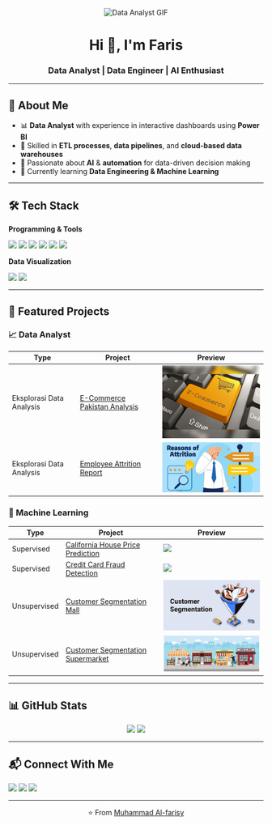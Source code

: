 <!-- Banner / Header -->
<p align="center">
  <img src="https://media.giphy.com/media/to9ZCSI7FZKPhSADo5/giphy.gif" width="400" alt="Data Analyst GIF"/>
</p>

<h1 align="center">Hi 👋, I'm Faris</h1>
<h3 align="center"> Data Analyst | Data Engineer | AI Enthusiast</h3>

---

## 📌 About Me

- 📊 **Data Analyst** with experience in interactive dashboards using **Power BI**  
- 🔄 Skilled in **ETL processes**, **data pipelines**, and **cloud-based data warehouses**  
- 🤖 Passionate about **AI** & **automation** for data-driven decision making  
- 🌱 Currently learning **Data Engineering & Machine Learning**  

---

## 🛠 Tech Stack

**Programming & Tools**  
<p>
  <img src="https://www.vectorlogo.zone/logos/python/python-ar21.svg" height="50"/>
  <img src="https://www.vectorlogo.zone/logos/jupyter/jupyter-ar21.svg" height="50"/>
  <img src="https://www.vectorlogo.zone/logos/mysql/mysql-ar21.svg" height="50"/>
  <img src="https://cdn.worldvectorlogo.com/logos/microsoft-sql-server-1.svg" height="50"/>
  <img src="https://www.vectorlogo.zone/logos/postgresql/postgresql-ar21.svg" height="50"/>
  <img src="https://worldvectorlogo.com/logo/google-bigquery-logo-1" height="50"/>
</p>


**Data Visualization**  
<p>
  <img src="https://www.vectorlogo.zone/logos/microsoft_powerbi/microsoft_powerbi-ar21.svg" height="50"/>
  <img src="https://cdn.worldvectorlogo.com/logos/tableau-logo.svg" height="40"/>
</p>

---

## 🚀 Featured Projects

### 📈 Data Analyst
| Type | Project | Preview |
|------|---------|---------|
| Eksplorasi Data Analysis | [E-Commerce Pakistan Analysis](https://github.com/mhdalfarisy/EDA---Pakistan-s-Larges-Ecommers) | <img src="https://github.com/mhdalfarisy/EDA---Pakistan-s-Larges-Ecommers/blob/main/Images/62253a402fccf.jpg" width="300"/> |
| Eksplorasi Data Analysis | [Employee Attrition Report](https://github.com/mhdalfarisy/Employee-Analysis-Attrition-Report) | <img src="https://github.com/mhdalfarisy/Employee-Analysis-Attrition-Report/blob/main/Aset/Reasons-Attrition1_large%20(1).jpg" width="300"/> |

### 🤖 Machine Learning
| Type | Project | Preview |
|------|---------|---------|
| Supervised | [California House Price Prediction](https://github.com/mhdalfarisy/California-House-Price-Prediction-Using-Machine-Learning) | <img src="https://github.com/mhdalfarisy/California-House-Price-Prediction-Using-Machine-Learning/blob/main/gambar/CA-Sales-Home-Volume.png" width="300"/> |
| Supervised | [Credit Card Fraud Detection](https://github.com/mhdalfarisy/Credit-Card-Fraud-Prediction) | <img src="https://github.com/mhdalfarisy/Credit-Card-Fraud-Prediction/blob/main/6874747073...jfif" width="300"/> |
| Unsupervised | [Customer Segmentation Mall](https://github.com/mhdalfarisy/Segmentation-Customer-Mall) | <img src="https://github.com/mhdalfarisy/Segmentation-Customer-Mall/blob/main/2.-Customer-Segmentation.jpg" width="300"/> |
| Unsupervised | [Customer Segmentation Supermarket](https://github.com/mhdalfarisy/Customer-Supermarket) | <img src="https://github.com/mhdalfarisy/mhdalfarisy/blob/main/istockphoto-1254636143-612x612.jpg" width="300"/> |

---

## 📊 GitHub Stats
<p align="center">
  <img src="https://github-readme-stats.vercel.app/api?username=mhdalfarisy&show_icons=true&theme=tokyonight" height="150"/>
  <img src="https://github-readme-stats.vercel.app/api/top-langs/?username=mhdalfarisy&layout=compact&theme=tokyonight" height="150"/>
</p>

---

## 📬 Connect With Me
<p>
  <a href="mailto:m.alfarisy797@gmail.com"><img src="https://cdn.worldvectorlogo.com/logos/official-gmail-icon-2020-.svg" width="30"/></a>
  <a href="https://www.linkedin.com/in/m-alfarisy97/"><img src="https://cdn.worldvectorlogo.com/logos/linkedin-icon-2.svg" width="30"/></a>
  <a href="https://public.tableau.com/app/profile/muhammad.al.farisy6147"><img src="https://cdn.worldvectorlogo.com/logos/tableau-software.svg" width="80"/></a>
</p>

---

<p align="center">⭐ From <a href="https://github.com/mhdalfarisy">Muhammad Al-farisy</a></p>
